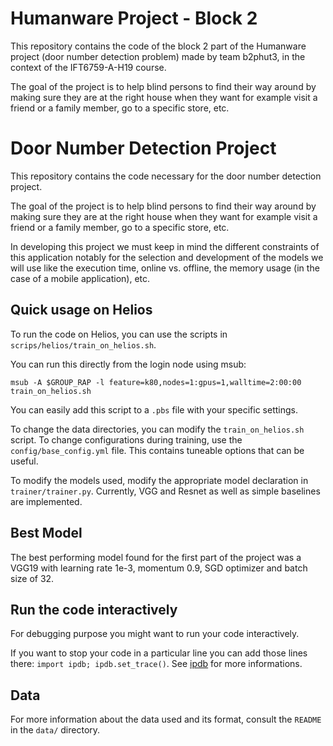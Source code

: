 # Humanware Project - Block 2

This repository contains the code of the block 2 part of the Humanware project
(door number detection problem) made by team b2phut3, in the context of the
IFT6759-A-H19 course.

The goal of the project is to help blind persons to find their way around by
making sure they are at the right house when they want for example visit a
friend or a family member, go to a specific store, etc.

# Door Number Detection Project

This repository contains the code necessary for the door number detection
project.

The goal of the project is to help blind persons to find their way around by
making sure they are at the right house when they want for example visit a
friend or a family member, go to a specific store, etc.

In developing this project we must keep in mind the different constraints of
this application notably for the selection and development of the models we
will use like the execution time, online vs. offline, the memory usage (in the
case of a mobile application), etc.

## Quick usage on Helios

To run the code on Helios, you can use the scripts in `scrips/helios/train_on_helios.sh`. 

You can run this directly from the login node using msub: 

`msub -A $GROUP_RAP -l feature=k80,nodes=1:gpus=1,walltime=2:00:00 train_on_helios.sh`

You can easily add this script to a `.pbs` file with your specific settings.

To change the data directories, you can modify the `train_on_helios.sh` script. To change configurations during training, use the `config/base_config.yml` file. This contains tuneable options that can be useful.

To modify the models used, modify the appropriate model declaration in `trainer/trainer.py`. Currently, VGG and Resnet as well as simple baselines are implemented.

## Best Model

The best performing model found for the first part of the project was a VGG19 with learning rate 1e-3, momentum 0.9, SGD optimizer and batch size of 32.

## Run the code interactively
For debugging purpose you might want to run your code interactively.

If you want to stop your code in a particular line you can add those
lines there: `import ipdb; ipdb.set_trace()`.
See [ipdb](https://pypi.org/project/ipdb/) for more informations.

## Data
For more information about the data used and its format, consult the `README`
in the `data/` directory.

